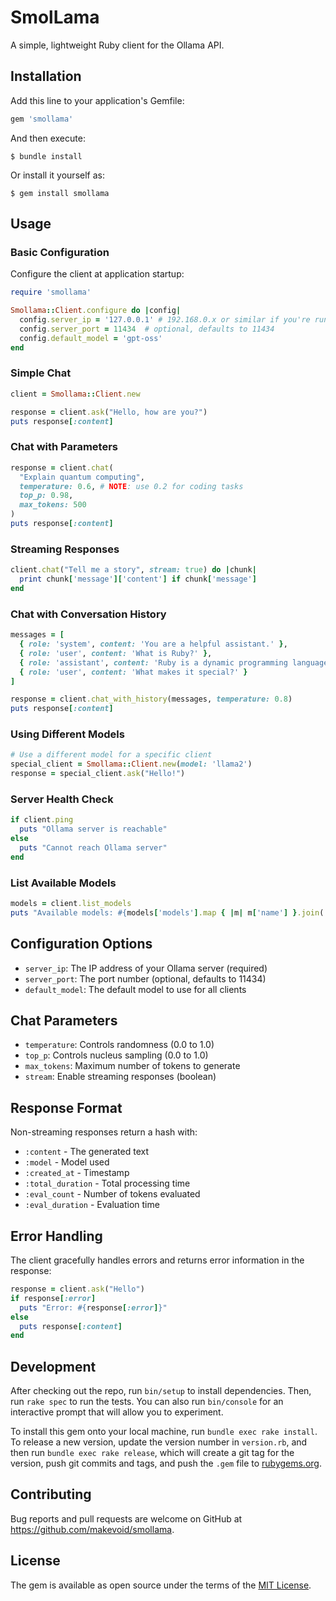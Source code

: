 # SmolLama

A simple, lightweight Ruby client for the Ollama API.

## Installation

Add this line to your application's Gemfile:

```ruby
gem 'smollama'
```

And then execute:

    $ bundle install

Or install it yourself as:

    $ gem install smollama

## Usage

### Basic Configuration

Configure the client at application startup:

```ruby
require 'smollama'

Smollama::Client.configure do |config|
  config.server_ip = '127.0.0.1' # 192.168.0.x or similar if you're running Ollama in a box in your LAN
  config.server_port = 11434  # optional, defaults to 11434
  config.default_model = 'gpt-oss'
end
```

### Simple Chat

```ruby
client = Smollama::Client.new

response = client.ask("Hello, how are you?")
puts response[:content]
```

### Chat with Parameters

```ruby
response = client.chat(
  "Explain quantum computing",
  temperature: 0.6, # NOTE: use 0.2 for coding tasks
  top_p: 0.98,
  max_tokens: 500
)
puts response[:content]
```

### Streaming Responses

```ruby
client.chat("Tell me a story", stream: true) do |chunk|
  print chunk['message']['content'] if chunk['message']
end
```

### Chat with Conversation History

```ruby
messages = [
  { role: 'system', content: 'You are a helpful assistant.' },
  { role: 'user', content: 'What is Ruby?' },
  { role: 'assistant', content: 'Ruby is a dynamic programming language.' },
  { role: 'user', content: 'What makes it special?' }
]

response = client.chat_with_history(messages, temperature: 0.8)
puts response[:content]
```

### Using Different Models

```ruby
# Use a different model for a specific client
special_client = Smollama::Client.new(model: 'llama2')
response = special_client.ask("Hello!")
```

### Server Health Check

```ruby
if client.ping
  puts "Ollama server is reachable"
else
  puts "Cannot reach Ollama server"
end
```

### List Available Models

```ruby
models = client.list_models
puts "Available models: #{models['models'].map { |m| m['name'] }.join(', ')}"
```

## Configuration Options

- `server_ip`: The IP address of your Ollama server (required)
- `server_port`: The port number (optional, defaults to 11434)
- `default_model`: The default model to use for all clients

## Chat Parameters

- `temperature`: Controls randomness (0.0 to 1.0)
- `top_p`: Controls nucleus sampling (0.0 to 1.0)
- `max_tokens`: Maximum number of tokens to generate
- `stream`: Enable streaming responses (boolean)

## Response Format

Non-streaming responses return a hash with:

- `:content` - The generated text
- `:model` - Model used
- `:created_at` - Timestamp
- `:total_duration` - Total processing time
- `:eval_count` - Number of tokens evaluated
- `:eval_duration` - Evaluation time

## Error Handling

The client gracefully handles errors and returns error information in the response:

```ruby
response = client.ask("Hello")
if response[:error]
  puts "Error: #{response[:error]}"
else
  puts response[:content]
end
```

## Development

After checking out the repo, run `bin/setup` to install dependencies. Then, run `rake spec` to run the tests. You can also run `bin/console` for an interactive prompt that will allow you to experiment.

To install this gem onto your local machine, run `bundle exec rake install`. To release a new version, update the version number in `version.rb`, and then run `bundle exec rake release`, which will create a git tag for the version, push git commits and tags, and push the `.gem` file to [rubygems.org](https://rubygems.org).

## Contributing

Bug reports and pull requests are welcome on GitHub at https://github.com/makevoid/smollama.

## License

The gem is available as open source under the terms of the [MIT License](https://opensource.org/licenses/MIT).
